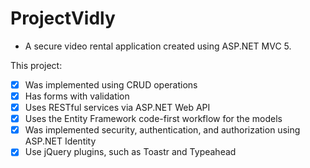 # ProjectVidly

* A secure video rental application created using ASP.NET MVC 5.

This project:
* [x] Was implemented using CRUD operations
* [x] Has forms with validation
* [x] Uses RESTful services via ASP.NET Web API
* [x] Uses the Entity Framework code-first workflow for the models
* [x] Was implemented security, authentication, and authorization using ASP.NET Identity
* [x] Use jQuery plugins, such as Toastr and Typeahead

